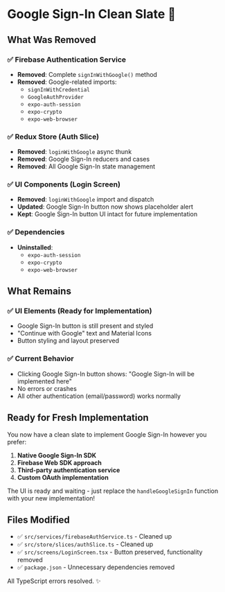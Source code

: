 # Google Sign-In Clean Slate 🧹

## What Was Removed

### ✅ Firebase Authentication Service

- **Removed**: Complete `signInWithGoogle()` method
- **Removed**: Google-related imports:
  - `signInWithCredential`
  - `GoogleAuthProvider`
  - `expo-auth-session`
  - `expo-crypto`
  - `expo-web-browser`

### ✅ Redux Store (Auth Slice)

- **Removed**: `loginWithGoogle` async thunk
- **Removed**: Google Sign-In reducers and cases
- **Removed**: All Google Sign-In state management

### ✅ UI Components (Login Screen)

- **Removed**: `loginWithGoogle` import and dispatch
- **Updated**: Google Sign-In button now shows placeholder alert
- **Kept**: Google Sign-In button UI intact for future implementation

### ✅ Dependencies

- **Uninstalled**:
  - `expo-auth-session`
  - `expo-crypto`
  - `expo-web-browser`

## What Remains

### ✅ UI Elements (Ready for Implementation)

- Google Sign-In button is still present and styled
- "Continue with Google" text and Material Icons
- Button styling and layout preserved

### ✅ Current Behavior

- Clicking Google Sign-In button shows: "Google Sign-In will be implemented here"
- No errors or crashes
- All other authentication (email/password) works normally

## Ready for Fresh Implementation

You now have a clean slate to implement Google Sign-In however you prefer:

1. **Native Google Sign-In SDK**
2. **Firebase Web SDK approach**
3. **Third-party authentication service**
4. **Custom OAuth implementation**

The UI is ready and waiting - just replace the `handleGoogleSignIn` function with your new implementation!

## Files Modified

- ✅ `src/services/firebaseAuthService.ts` - Cleaned up
- ✅ `src/store/slices/authSlice.ts` - Cleaned up
- ✅ `src/screens/LoginScreen.tsx` - Button preserved, functionality removed
- ✅ `package.json` - Unnecessary dependencies removed

All TypeScript errors resolved. ✨
